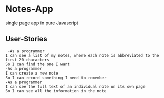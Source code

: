 # Notes-App
single page app in pure Javascript
 ## User-Stories

```
 -As a programmer
I can see a list of my notes, where each note is abbreviated to the first 20 characters
So I can find the one I want
-As a programmer
I can create a new note
So I can record something I need to remember
-As a programmer
I can see the full text of an individual note on its own page
So I can see all the information in the note
```